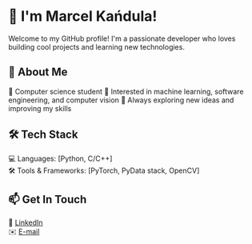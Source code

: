 # 👋 I'm Marcel Kańdula!  

Welcome to my GitHub profile! I'm a passionate developer who loves building cool projects and learning new technologies.  

## 🚀 About Me  
🔹 Computer science student 
🔹 Interested in machine learning, software engineering, and computer vision
🔹 Always exploring new ideas and improving my skills  

## 🛠 Tech Stack  
💻 Languages: [Python, C/C++]  
🛠 Tools & Frameworks: [PyTorch, PyData stack, OpenCV]  


## 📫 Get In Touch
🔗 [LinkedIn](https://www.linkedin.com/in/marcel-kańduła-600269244/)  
✉️ [E-mail](marcelkandula8@gmail.com)


